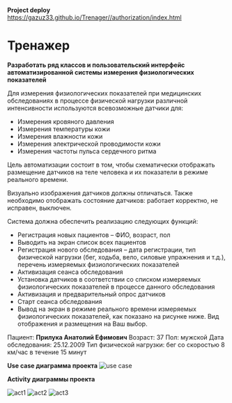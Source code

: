 **Project deploy** <br> https://gazuz33.github.io/Trenager//authorization/index.html
# Тренажер

**Разработать ряд классов и пользовательский интерфейс автоматизированной системы измерения физиологических показателей**

Для измерения физиологических показателей при медицинских обследованиях в процессе физической нагрузки различной интенсивности используются всевозможные датчики для:

- Измерения кровяного давления
- Измерения температуры кожи
- Измерения влажности кожи
- Измерения электрической проводимости кожи
- Измерения частоты пульса сердечного ритма

Цель автоматизации состоит в том, чтобы схематически отображать размещение датчиков на теле человека и их показатели в режиме реального времени.

Визуально изображения датчиков должны отличаться. Также необходимо отображать состояние датчиков: работает корректно, не исправен, выключен.

Система должна обеспечить реализацию следующих функций:

- Регистрация новых пациентов – ФИО, возраст, пол
- Выводить на экран список всех пациентов
- Регистрация нового обследования – дата регистрации, тип физической нагрузки (бег, ходьба, вело, силовые упражнения и т.д.), перечень измеряемых физиологических показателей
- Активизация сеанса обследования
- Установка датчиков в соответствии со списком измеряемых физиологических показателей в процессе данного обследования
- Активизация и предварительный опрос датчиков
- Старт сеанса обследования
- Вывод на экран в режиме реального времени измеряемых физиологических показателей, как показано на рисунке ниже. Вид отображения и размещения на Ваш выбор.


Пациент: **Прилука Анатолий Ефимович**
Возраст: 37
Пол: мужской
Дата обследования: 25.12.2009
Тип физической нагрузки: бег со скоростью 8 км/час в течение 15 минут

**Use case диаграмма проекта**
![use case](documentation/usecase.png)

**Activity диаграммы проекта**

![act1](documentation/admin_list.png)
![act2](documentation/admin_reg.png)
![act3](documentation/Doctor.png)

